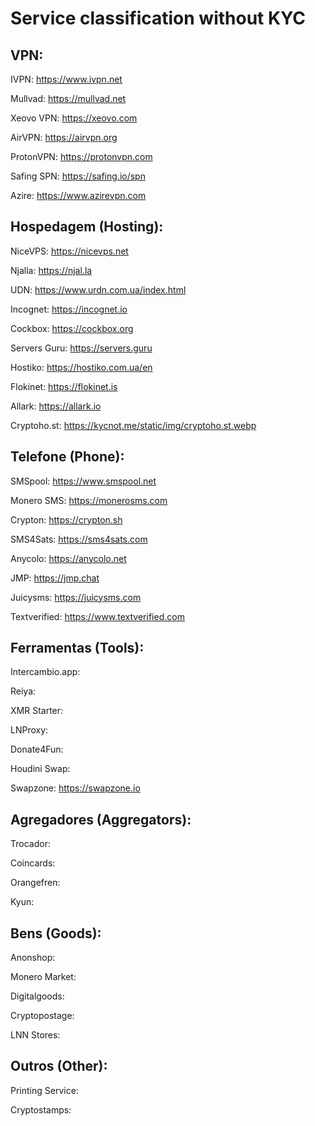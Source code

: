 # Service classification without KYC

## VPN:

IVPN: https://www.ivpn.net

Mullvad: https://mullvad.net

Xeovo VPN: https://xeovo.com

AirVPN: https://airvpn.org

ProtonVPN: https://protonvpn.com

Safing SPN: https://safing.io/spn

Azire: https://www.azirevpn.com


## Hospedagem (Hosting):

NiceVPS: https://nicevps.net

Njalla: https://njal.la

UDN: https://www.urdn.com.ua/index.html

Incognet: https://incognet.io

Cockbox: https://cockbox.org

Servers Guru: https://servers.guru

Hostiko: https://hostiko.com.ua/en

Flokinet: https://flokinet.is

Allark: https://allark.io

Cryptoho.st: https://kycnot.me/static/img/cryptoho.st.webp


## Telefone (Phone):

SMSpool: https://www.smspool.net

Monero SMS: https://monerosms.com

Crypton: https://crypton.sh

SMS4Sats: https://sms4sats.com

Anycolo: https://anycolo.net

JMP: https://jmp.chat

Juicysms: https://juicysms.com

Textverified: https://www.textverified.com


## Ferramentas (Tools):

Intercambio.app:

Reiya:

XMR Starter:

LNProxy:

Donate4Fun:

Houdini Swap:

Swapzone: https://swapzone.io


## Agregadores (Aggregators):

Trocador:

Coincards:

Orangefren:

Kyun: 

## Bens (Goods):

Anonshop:

Monero Market:

Digitalgoods:

Cryptopostage:

LNN Stores:


## Outros (Other):

Printing Service:

Cryptostamps:

